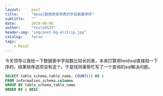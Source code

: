```yaml
---
layout:     post
title:      "mysql数据表使用表的字段数量排序"
subtitle:   ""
date:       2018-08-06
author:     "Tesla9527"
header-img: "img/post-bg-alitrip.jpg"
catalog:    false
tags:
    - Mysql
---
```


今天领导让我给一下数据表中字段数比较长的表，本来打算用heidisql直接拍一下序的，结果排序选项没有这个。于是找同事帮忙写了一个查询的sql解决问题。

```sql
SELECT table_schema,table_name, COUNT(1) AS c
FROM information_schema.columns
GROUP BY table_schema,table_name
ORDER BY c DESC
```
